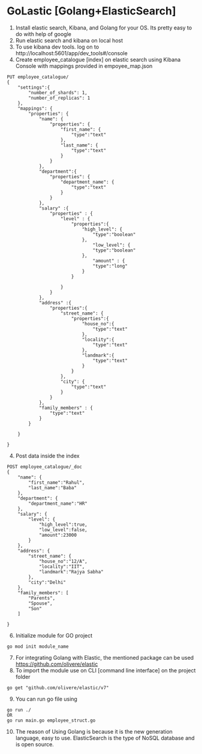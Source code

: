 # GoLastic [Golang+ElasticSearch]
1. Install elastic search, Kibana, and Golang for your OS. Its pretty easy to do with help of google
2. Run elastic search and kibana on local host
3. To use kibana dev tools. log on to http://localhost:5601/app/dev_tools#/console
4. Create employee_catalogue [index] on elastic search using Kibana Console with mappings provided in empoyee_map.json
```
PUT employee_catalogue/
{
    "settings":{
        "number_of_shards": 1,
    	"number_of_replicas": 1
    },
    "mappings": {
        "properties": {
            "name": {
                "properties": {
                    "first_name": {
                        "type":"text"
                    },
                    "last_name": {
                        "type":"text"
                    }
                }
            },
            "department":{
                "properties": {
                    "department_name": {
                        "type":"text"
                    }
                }
            },
            "salary" :{
                "properties" : {
                    "level" : {
                        "properties":{
                            "high_level": {
                                "type":"boolean"
                            },
                                "low_level": {
                                "type":"boolean"
                            },
                                "amount" : {
                                "type":"long"
                            }
                        }    
                            
                    }
                }
            },
            "address" :{
                "properties":{
                    "street_name": {
                        "properties":{
                            "house_no":{
                                "type":"text"
                            },
                            "locality":{
                                "type":"text"
                            },
                            "landmark":{
                                "type":"text"
                            }
                        }
                    },
                    "city": {
                        "type":"text"
                    }
                }
            },
            "family_members" : {
                "type":"text"
            }
        }

    }
    
}

```
4. Post data inside the index
```
POST employee_catalogue/_doc
{
    "name": {
        "first_name":"Rahul",
        "last_name":"Baba"
    },
    "department": {
        "department_name":"HR"
    },
    "salary": {
        "level": {
            "high_level":true,
            "low_level":false,
            "amount":23000
        }
    },
    "address": {
        "street_name": {
            "house_no":"12/A",
            "locality":"IIT",
            "landmark":"Rajya Sabha"
        },
        "city":"Delhi"
    },
    "family_members": [
        "Parents",
        "Spouse",
        "Son"
    ]
    
}

```
6. Initialize module for GO project
 ```
go mod init module_name
```
7. For integrating Golang with Elastic, the mentioned package can be used 
    https://github.com/olivere/elastic
8. To import the module use on CLI [command line interface] on the project folder

```
go get "github.com/olivere/elastic/v7"
```
9. You can run go file using
```
go run ./     
OR
go run main.go employee_struct.go
```

10. The reason of Using Golang is because it is the new generation language, easy to use. 
    ElasticSearch is the type of NoSQL database and is open source.


